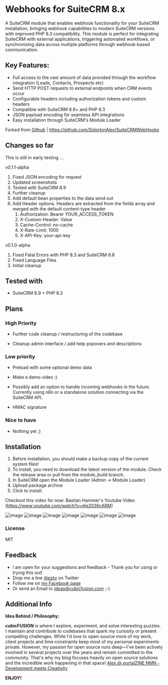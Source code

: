 # Webhooks for SuiteCRM 8.x
A SuiteCRM module that enables webhook functionality for your SuiteCRM installation, bringing webhook capabilities to modern SuiteCRM versions with improved PHP 8.3 compatibility.
This module is perfect for integrating SuiteCRM with external applications, triggering automated workflows, or synchronizing data across multiple platforms through webhook-based communication.
## Key Features:

- Full access to the vast amount of data provided through the workflow integration (Leads, Contacts, Prospects etc)
- Send HTTP POST requests to external endpoints when CRM events occur
- Configurable headers including authorization tokens and custom headers
- Compatible with SuiteCRM 8.8+ and PHP 8.3
- JSON payload encoding for seamless API integrations
- Easy installation through SuiteCRM's Module Loader

Forked from [Github](https://github.com/SidorkinAlex/SuiteCRMWebHooks) | https://github.com/SidorkinAlex/SuiteCRMWebHooks

## Changes so far

This is still in early testing ...

v0.1.1-alpha

1. Fixed JSON encoding for request
2. Updated screenshots
3. Tested with SuiteCRM 8.9
4. Further cleanup
5. Add default bean properties to the data send out
6. Add Header options. Headers are extracted from the fields array and merged with the default content-type header
   1. Authorization: Bearer YOUR_ACCESS_TOKEN 
   2. X-Custom-Header: Value 
   3. Cache-Control: no-cache
   4. X-Rate-Limit: 1000
   5. X-API-Key: your-api-key

v0.1.0-alpha

1. Fixed Fatal Errors with PHP 8.3 and SuiteCRM 8.8
2. Fixed Language Files
3. Initial cleanup



## Tested with

- SuiteCRM 8.9 + PHP 8.3

## Plans

### High Priority

- Further code cleanup / restructuring of the codebase

- Cleanup admin interface / add help popovers and descriptions

### Low priority

- Preload with some optional demo data

- Make a demo video :)

- Possibly add an option to handle incoming webhooks in the future. Currently using n8n or a standalone solution connecting via the SuiteCRM API.

- HMAC signature

### Nice to have

- Nothing yet ;)

## Installation

1. Before installation, you should make a backup copy of the current system files!
2. To install, you need to download the latest version of the module. Check the release area or pull from the module_build branch.
3. In SuiteCRM open the Module Loader (Admin -> Module Loader)
4. Upload package archive
5. Click to install.

Checkout this video for now:
Bastian Hammer's Youtube Video (https://www.youtube.com/watch?v=djq2036cARM)

![image](https://portalzine.de/my-assets/github/suitecrm/webhook/webhook_1.png)
![image](https://portalzine.de/my-assets/github/suitecrm/webhook/webhook_2.png)
![image](https://portalzine.de/my-assets/github/suitecrm/webhook/webhook_3.png)
![image](https://portalzine.de/my-assets/github/suitecrm/webhook/webhook_4.png)
![image](https://portalzine.de/my-assets/github/suitecrm/webhook/webhook_5.png)
![image](https://portalzine.de/my-assets/github/suitecrm/webhook/webhook_6.png)
![image](https://portalzine.de/my-assets/github/suitecrm/webhook/webhook_7.png)

### License

MIT

## Feedback

* I am open for your suggestions and feedback - Thank you for using or trying this out!
* Drop me a line [@pztv][2] on Twitter
* Follow me on [my Facebook page][3]
* Or send an Email to [ideas@cubicfusion.com][4] ;-)

## Additional Info

**Idea Behind / Philosophy:**  

**cubicFUSION** is where I explore, experiment, and solve interesting puzzles. I maintain and contribute to codebases that spark my curiosity or present compelling challenges.
While I'd love to open-source more of my work, client projects and time constraints keep most of my personal experiments private. 
However, my passion for open source runs deep—I've been actively involved in several projects over the years and remain committed to the community.
That's why my blog focuses heavily on open source solutions and the incredible work happening in that space!
[Alex @ portalZINE NMN - Development meets Creativity][1]

**ENJOY!**

[1]:    https://portalzine.de/
[2]:    http://twitter.com/pztv
[3]:    http://www.facebook.com/portalzine
[4]:    mailto:ideas@cubicfusion.com

